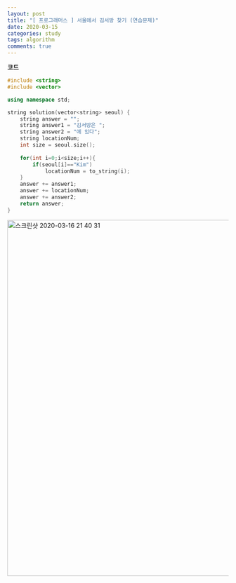 ```yaml
---
layout: post
title: "[ 프로그래머스 ] 서울에서 김서방 찾기 (연습문제)"
date: 2020-03-15
categories: study
tags: algorithm
comments: true
---
```


**코드**
```cpp
#include <string>
#include <vector>

using namespace std;

string solution(vector<string> seoul) {
    string answer = "";
    string answer1 = "김서방은 ";
    string answer2 = "에 있다";
    string locationNum;
    int size = seoul.size();
    
    for(int i=0;i<size;i++){
        if(seoul[i]=="Kim")
            locationNum = to_string(i);
    }
    answer += answer1;
    answer += locationNum;
    answer += answer2;
    return answer;
}
```
<img width="812" alt="스크린샷 2020-03-16 21 40 31" src="https://user-images.githubusercontent.com/56791347/76759315-c4267500-67ce-11ea-96ca-9064b803f19a.png">
